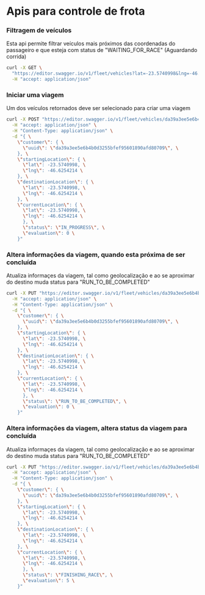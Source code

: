
# Apis para controle de frota


### Filtragem de veículos

Esta api permite filtrar veículos mais próximos das coordenadas do passageiro e que esteja com status de "WAITING_FOR_RACE" (Aguardando corrida)

```sh
curl -X GET \
  "https://editor.swagger.io/v1/fleet/vehicles?lat=-23.5740998&lng=-46.6254214&status=WAITING_FOR_RACE&category=BASIC" \
  -H "accept: application/json"
```

### Iniciar uma viagem

Um dos veículos retornados deve ser selecionado para criar uma viagem

```sh
curl -X POST "https://editor.swagger.io/v1/fleet/vehicles/da39a3ee5e6b4b0d3255bfef95601890afd80709/travels" \
  -H "accept: application/json" \
  -H "Content-Type: application/json" \
  -d "{ \
    \"customer\": { \
      \"uuid\": \"da39a3ee5e6b4b0d3255bfef95601890afd80709\", \
    }, \
    \"startingLocation\": { \
      \"lat\": -23.5740998, \
      \"lng\": -46.6254214 \
    }, \
    \"destinationLocation\": { \
      \"lat\": -23.5740998, \
      \"lng\": -46.6254214 \
    }, \
    \"currentLocation\": { \
      \"lat\": -23.5740998, \
      \"lng\": -46.6254214 \
      }, \
      \"status\": \"IN_PROGRESS\", \
      \"evaluation\": 0 \
    }"
```

### Altera informações da viagem, quando esta próxima de ser concluída

Atualiza informaçes da viagem, tal como geolocalização e ao se aproximar do destino muda status para "RUN_TO_BE_COMPLETED"

```sh
curl -X PUT "https://editor.swagger.io/v1/fleet/vehicles/da39a3ee5e6b4b0d3255bfef95601890afd80709/travels/da39a3ee5e6b4b0d3255bfef95601890afd80709" \
  -H "accept: application/json" \
  -H "Content-Type: application/json" \
  -d "{ \
    \"customer\": { \
      \"uuid\": \"da39a3ee5e6b4b0d3255bfef95601890afd80709\", \
    }, \
    \"startingLocation\": { \
      \"lat\": -23.5740998, \
      \"lng\": -46.6254214 \
    }, \
    \"destinationLocation\": { \
      \"lat\": -23.5740998, \
      \"lng\": -46.6254214 \
    }, \
    \"currentLocation\": { \
      \"lat\": -23.5740998, \
      \"lng\": -46.6254214 \
      }, \
      \"status\": \"RUN_TO_BE_COMPLETED\", \
      \"evaluation\": 0 \
    }"
```

### Altera informações da viagem, altera status da viagem para concluída

Atualiza informaçes da viagem, tal como geolocalização e ao se aproximar do destino muda status para "RUN_TO_BE_COMPLETED"

```sh
curl -X PUT "https://editor.swagger.io/v1/fleet/vehicles/da39a3ee5e6b4b0d3255bfef95601890afd80709/travels/da39a3ee5e6b4b0d3255bfef95601890afd80709" \
  -H "accept: application/json" \
  -H "Content-Type: application/json" \
  -d "{ \
    \"customer\": { \
      \"uuid\": \"da39a3ee5e6b4b0d3255bfef95601890afd80709\", \
    }, \
    \"startingLocation\": { \
      \"lat\": -23.5740998, \
      \"lng\": -46.6254214 \
    }, \
    \"destinationLocation\": { \
      \"lat\": -23.5740998, \
      \"lng\": -46.6254214 \
    }, \
    \"currentLocation\": { \
      \"lat\": -23.5740998, \
      \"lng\": -46.6254214 \
      }, \
      \"status\": \"FINISHING_RACE\", \
      \"evaluation\": 5 \
    }"
```



